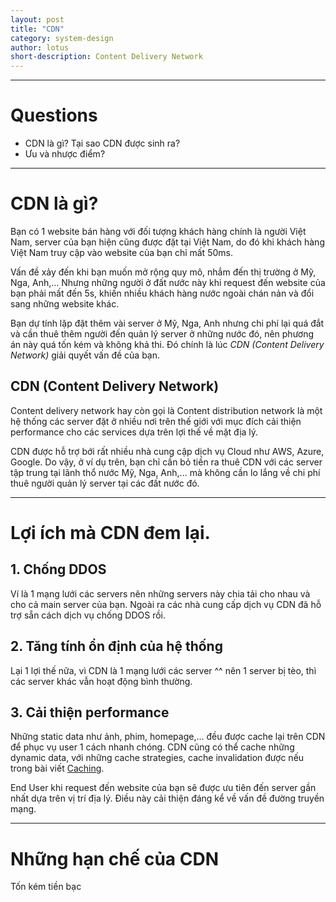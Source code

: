 ```yaml
---
layout: post
title: "CDN"
category: system-design
author: lotus
short-description: Content Delivery Network
---
```


-----

# Questions 
- CDN là gì? Tại sao CDN được sinh ra? 
- Ưu và nhược điểm?

___

# CDN là gì?

Bạn có 1 website bán hàng với đối tượng khách hàng chính là người Việt Nam, server của bạn hiện cũng được đặt tại Việt Nam, do đó khi khách hàng Việt Nam truy cập vào website của bạn chỉ mất 50ms. 

Vấn đề xảy đến khi bạn muốn mở rộng quy mô, nhắm đến thị trường ở Mỹ, Nga, Anh,... Nhưng những người ở đất nước này khi request đến website của bạn phải mất đến 5s, khiến nhiều khách hàng nước ngoài chán nản và đổi sang những website khác. 

Bạn dự tính lặp đặt thêm vài server ở Mỹ, Nga, Anh nhưng chi phí lại quá đắt và cần thuê thêm người đến quản lý server ở những nước đó, nên phương án này quá tốn kém và không khả thi. Đó chính là lúc *CDN (Content Delivery Network)* giải quyết vấn đề của bạn.

## CDN (Content Delivery Network)
Content delivery network hay còn gọi là Content distribution network là một hệ thống các server đặt ở nhiều nơi trên thế giới với mục đích cải thiện performance cho các services dựa trên lợi thế về mặt địa lý.

CDN được hỗ trợ bới rất nhiều nhà cung cập dịch vụ Cloud như AWS, Azure, Google. Do vậy, ở ví dụ trên, bạn chỉ cần bỏ tiền ra thuê CDN với các server tập trung tại lãnh thổ nước Mỹ, Nga, Anh,... mà không cần lo lắng về chi phí thuê người quản lý server tại các đất nước đó.

___

# Lợi ích mà CDN đem lại.

## 1. Chống DDOS
Ví là 1 mạng lưới các servers nên những servers này chia tải cho nhau và cho cả main server của bạn. Ngoài ra các nhà cung cấp dịch vụ CDN đã hỗ trợ sẵn cách dịch vụ chống DDOS rồi.

## 2. Tăng tính ổn định của hệ thống
Lại 1 lợi thế nữa, vì CDN là 1 mạng lưới các server ^^ nên 1 server bị tèo, thì các server khác vẫn hoạt động bình thường.

## 3. Cải thiện performance
Những static data như ảnh, phim, homepage,... đều được cache lại trên CDN để phục vụ user 1 cách nhanh chóng. CDN cũng có thể cache những dynamic data, với những cache strategies, cache invalidation được nếu trong bài viết [Caching](caching).

End User khi request đến website của bạn sẽ được ưu tiên đến server gần nhất dựa trên vị trí địa lý. Điều này cải thiện đáng kể về vấn đề đường truyền mạng.

___

# Những hạn chế của CDN
Tốn kém tiền bạc

